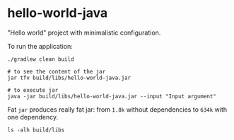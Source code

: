 # hello-world-java

"Hello world" project with minimalistic configuration.

To run the application:
```shell
./gradlew clean build

# to see the content of the jar
jar tfv build/libs/hello-world-java.jar 

# to execute jar
java -jar build/libs/hello-world-java.jar --input "Input argument"
```

Fat `jar` produces really fat jar: from `1.8k` without dependencies to `634k` with one dependency.
```shell
ls -alh build/libs
```
